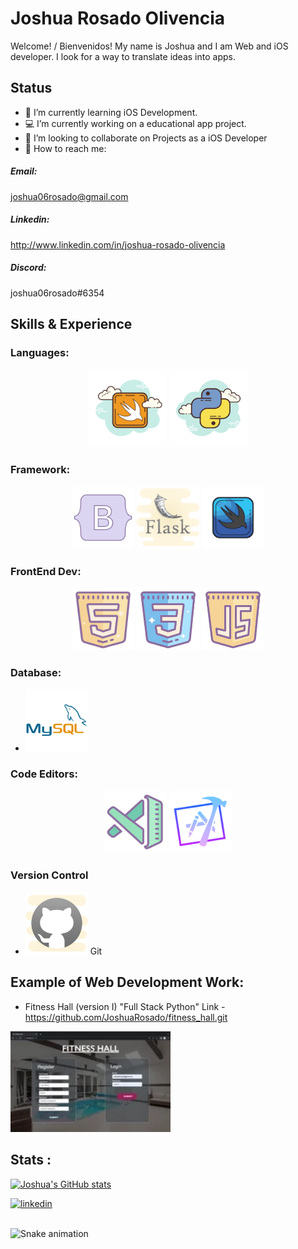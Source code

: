 # Joshua Rosado Olivencia
Welcome! / Bienvenidos!
My name is Joshua and I am Web and iOS developer.
I look for a way to translate ideas into apps.


## Status
* 🧠 I’m currently learning iOS Development.
* 💻 I’m currently working on a educational app project. 
* 👥 I’m looking to collaborate on Projects as a iOS Developer 
* 📲 How to reach me: 
##### Email:
joshua06rosado@gmail.com  

##### Linkedin:
http://www.linkedin.com/in/joshua-rosado-olivencia

##### Discord:
joshua06rosado#6354
## Skills & Experience 
### Languages:
<div align="center">
 <img src= "https://github.com/JoshuaRosado/JoshuaRosado/blob/main/icons8-swift-300.png" width="125"/>
 <img src= "https://github.com/JoshuaRosado/JoshuaRosado/blob/main/icons8-python-cloud-180.png" width="125"/>
</div>

### Framework:
<div align="center">
  <img src="https://github.com/JoshuaRosado/JoshuaRosado/blob/main/icons8-bootstrap-office-l-120.png" width="100"/>
  <img src="https://github.com/JoshuaRosado/JoshuaRosado/blob/main/icons8-flask-cute-clipart-120.png" width="100"/>
  <img src="https://github.com/JoshuaRosado/JoshuaRosado/blob/main/icons8-swiftui-color-hand-drawn-120.png" width="100"/>
</div>
  
### FrontEnd Dev:
<div align="center">
  <img src="https://github.com/JoshuaRosado/JoshuaRosado/blob/main/icons8-html-120.png" width="100"/>
  <img src="https://github.com/JoshuaRosado/JoshuaRosado/blob/main/icons8-css-192.png" width="100"/>
  <img src="https://github.com/JoshuaRosado/JoshuaRosado/blob/main/icons8-javascript-192.png" width="100"/>
</div>
  
### Database:

*  <img src="https://github.com/JoshuaRosado/JoshuaRosado/blob/main/mysql-original-wordmark.svg" width="100"/>

### Code Editors:
<div align="center">
  <img src="https://github.com/JoshuaRosado/JoshuaRosado/blob/main/icons8-vs-code-120.png" width="100"/>
  <img src="https://github.com/JoshuaRosado/JoshuaRosado/blob/main/icons8-xcode-gradient-120.png" width="100"/>
</div>



  

### Version Control
*  <img src="https://github.com/JoshuaRosado/JoshuaRosado/blob/main/icons8-git-192.png" width="100"/> Git

## Example of Web Development Work:
* Fitness Hall (version I) "Full Stack Python"
  Link - https://github.com/JoshuaRosado/fitness_hall.git 
<img src="https://github.com/JoshuaRosado/JoshuaRosado/blob/main/gif.webp" width="256"/>




## Stats :
[![Joshua's GitHub stats](https://github-readme-stats.vercel.app/api?username=JoshuaRosado)](https://github.com/anuraghazra/github-readme-stats)


[<img src='https://cdn.jsdelivr.net/npm/simple-icons@3.0.1/icons/linkedin.svg' alt='linkedin' height='40'>](https://www.linkedin.com/in/www.linkedin.com/in/joshua-rosado-olivencia/)  






<br clear="both">

<img src="https://raw.githubusercontent.com/maurodesouza/maurodesouza/output/snake.svg" alt="Snake animation" />

###

